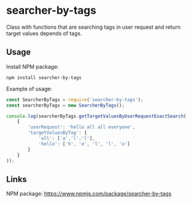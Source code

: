# searcher-by-tags
Class with functions that are searching tags in user request and return target values depends of tags.

## Usage
Install NPM package:
```
npm install searcher-by-tags
```

Example of usage:
```javascript
const SearcherByTags = require('searcher-by-tags');
const searcherByTags = new SearcherByTags();

console.log(searcherByTags.getTargetValuesByUserRequestExactSearch(
    {
        'userRequest': 'hello all all everyone', 
        'targetValuesByTag': {
            'all': ['a','l','l'],
            'hello': ['h', 'e', 'l', 'l', 'o']
        }
    }
));
```
## Links
NPM package: https://www.npmjs.com/package/searcher-by-tags
